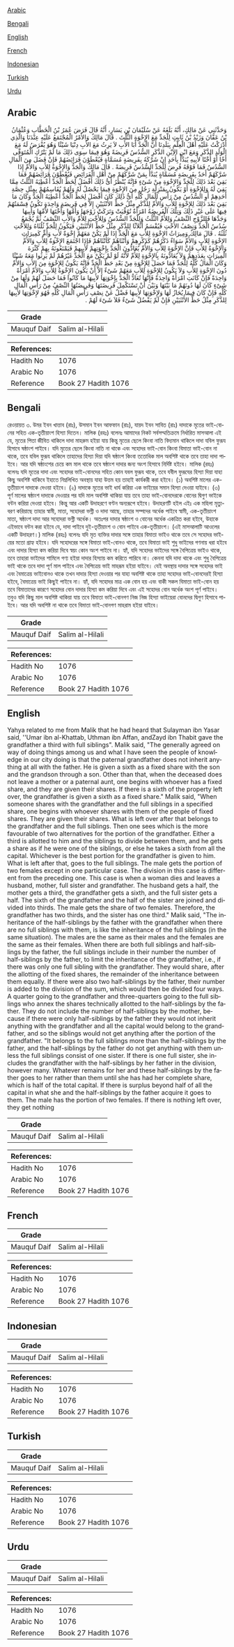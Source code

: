 [Arabic](#arabic)

[Bengali](#bengali)

[English](#english)

[French](#french)

[Indonesian](#indonesian)

[Turkish](#turkish)

[Urdu](#urdu)

## Arabic


<div dir="rtl" lang="ar" style={{fontSize:'larger',backgroundColor:'#f8f9fa',padding:20}}>
وَحَدَّثَنِي عَنْ مَالِكٍ، أَنَّهُ بَلَغَهُ عَنْ سُلَيْمَانَ بْنِ يَسَارٍ، أَنَّهُ قَالَ فَرَضَ عُمَرُ بْنُ الْخَطَّابِ وَعُثْمَانُ بْنُ عَفَّانَ وَزَيْدُ بْنُ ثَابِتٍ لِلْجَدِّ مَعَ الإِخْوَةِ الثُّلُثَ ‏.‏ قَالَ مَالِكٌ وَالأَمْرُ الْمُجْتَمَعُ عَلَيْهِ عِنْدَنَا وَالَّذِي أَدْرَكْتُ عَلَيْهِ أَهْلَ الْعِلْمِ بِبَلَدِنَا أَنَّ الْجَدَّ أَبَا الأَبِ لاَ يَرِثُ مَعَ الأَبِ دِنْيَا شَيْئًا وَهُوَ يُفْرَضُ لَهُ مَعَ الْوَلَدِ الذَّكَرِ وَمَعَ ابْنِ الاِبْنِ الذَّكَرِ السُّدُسُ فَرِيضَةً وَهُوَ فِيمَا سِوَى ذَلِكَ مَا لَمْ يَتْرُكِ الْمُتَوَفَّى أَخًا أَوْ أُخْتًا لأَبِيهِ يُبَدَّأُ بِأَحَدٍ إِنْ شَرَّكَهُ بِفَرِيضَةٍ مُسَمَّاةٍ فَيُعْطَوْنَ فَرَائِضَهُمْ فَإِنْ فَضَلَ مِنَ الْمَالِ السُّدُسُ فَمَا فَوْقَهُ فُرِضَ لِلْجَدِّ السُّدُسُ فَرِيضَةً ‏.‏ قَالَ مَالِكٌ وَالْجَدُّ وَالإِخْوَةُ لِلأَبِ وَالأُمِّ إِذَا شَرَّكَهُمْ أَحَدٌ بِفَرِيضَةٍ مُسَمَّاةٍ يُبَدَّأُ بِمَنْ شَرَّكَهُمْ مِنْ أَهْلِ الْفَرَائِضِ فَيُعْطَوْنَ فَرَائِضَهُمْ فَمَا بَقِيَ بَعْدَ ذَلِكَ لِلْجَدِّ وَالإِخْوَةِ مِنْ شَىْءٍ فَإِنَّهُ يُنْظَرُ أَىُّ ذَلِكَ أَفْضَلُ لِحَظِّ الْجَدِّ أُعْطِيَهُ الثُّلُثُ مِمَّا بَقِيَ لَهُ وَلِلإِخْوَةِ أَوْ يَكُونُ بِمَنْزِلَةِ رَجُلٍ مِنَ الإِخْوَةِ فِيمَا يَحْصُلُ لَهُ وَلَهُمْ يُقَاسِمُهُمْ بِمِثْلِ حِصَّةِ أَحَدِهِمْ أَوِ السُّدُسُ مِنْ رَأْسِ الْمَالِ كُلِّهِ أَىُّ ذَلِكَ كَانَ أَفْضَلَ لِحَظِّ الْجَدِّ أُعْطِيَهُ الْجَدُّ وَكَانَ مَا بَقِيَ بَعْدَ ذَلِكَ لِلإِخْوَةِ لِلأَبِ وَالأُمِّ لِلذَّكَرِ مِثْلُ حَظِّ الأُنْثَيَيْنِ إِلاَّ فِي فَرِيضَةٍ وَاحِدَةٍ تَكُونُ قِسْمَتُهُمْ فِيهَا عَلَى غَيْرِ ذَلِكَ وَتِلْكَ الْفَرِيضَةُ امْرَأَةٌ تُوُفِّيَتْ وَتَرَكَتْ زَوْجَهَا وَأُمَّهَا وَأُخْتَهَا لأُمِّهَا وَأَبِيهَا وَجَدَّهَا فَلِلزَّوْجِ النِّصْفُ وَلِلأُمِّ الثُّلُثُ وَلِلْجَدِّ السُّدُسُ وَلِلأُخْتِ لِلأُمِّ وَالأَبِ النِّصْفُ ثُمَّ يُجْمَعُ سُدُسُ الْجَدِّ وَنِصْفُ الأُخْتِ فَيُقْسَمُ أَثْلاَثًا لِلذَّكَرِ مِثْلُ حَظِّ الأُنْثَيَيْنِ فَيَكُونُ لِلْجَدِّ ثُلُثَاهُ وَلِلأُخْتِ ثُلُثُهُ ‏.‏ قَالَ مَالِكٌ وَمِيرَاثُ الإِخْوَةِ لِلأَبِ مَعَ الْجَدِّ إِذَا لَمْ يَكُنْ مَعَهُمْ إِخْوَةٌ لأَبٍ وَأُمٍّ كَمِيرَاثِ الإِخْوَةِ لِلأَبِ وَالأُمِّ سَوَاءٌ ذَكَرُهُمْ كَذَكَرِهِمْ وَأُنْثَاهُمْ كَأُنْثَاهُمْ فَإِذَا اجْتَمَعَ الإِخْوَةُ لِلأَبِ وَالأُمِّ وَالإِخْوَةُ لِلأَبِ فَإِنَّ الإِخْوَةَ لِلأَبِ وَالأُمِّ يُعَادُّونَ الْجَدَّ بِإِخْوَتِهِمْ لأَبِيهِمْ فَيَمْنَعُونَهُ بِهِمْ كَثْرَةَ الْمِيرَاثِ بِعَدَدِهِمْ وَلاَ يُعَادُّونَهُ بِالإِخْوَةِ لِلأُمِّ لأَنَّهُ لَوْ لَمْ يَكُنْ مَعَ الْجَدِّ غَيْرُهُمْ لَمْ يَرِثُوا مَعَهُ شَيْئًا وَكَانَ الْمَالُ كُلُّهُ لِلْجَدِّ فَمَا حَصَلَ لِلإِخْوَةِ مِنْ بَعْدِ حَظِّ الْجَدِّ فَإِنَّهُ يَكُونُ لِلإِخْوَةِ مِنَ الأَبِ وَالأُمِّ دُونَ الإِخْوَةِ لِلأَبِ وَلاَ يَكُونُ لِلإِخْوَةِ لِلأَبِ مَعَهُمْ شَىْءٌ إِلاَّ أَنْ يَكُونَ الإِخْوَةُ لِلأَبِ وَالأُمِّ امْرَأَةً وَاحِدَةً فَإِنْ كَانَتِ امْرَأَةً وَاحِدَةً فَإِنَّهَا تُعَادُّ الْجَدَّ بِإِخْوَتِهَا لأَبِيهَا مَا كَانُوا فَمَا حَصَلَ لَهُمْ وَلَهَا مِنْ شَىْءٍ كَانَ لَهَا دُونَهُمْ مَا بَيْنَهَا وَبَيْنَ أَنْ تَسْتَكْمِلَ فَرِيضَتَهَا وَفَرِيضَتُهَا النِّصْفُ مِنْ رَأْسِ الْمَالِ كُلِّهِ فَإِنْ كَانَ فِيمَا يُحَازُ لَهَا وَلإِخْوَتِهَا لأَبِيهَا فَضْلٌ عَنْ نِصْفِ رَأْسِ الْمَالِ كُلِّهِ فَهُوَ لإِخْوَتِهَا لأَبِيهَا لِلذَّكَرِ مِثْلُ حَظِّ الأُنْثَيَيْنِ فَإِنْ لَمْ يَفْضُلْ شَىْءٌ فَلاَ شَىْءَ لَهُمْ ‏.‏
</div>
<div style={{backgroundColor:'#f8f9fa',padding:20, marginBottom: 10}}><table> <thead> <tr> <th>Grade</th> <th></th> </tr> </thead> <tbody> <tr><td>Mauquf Daif</td><td>Salim al-Hilali</td></tr></tbody></table><table> <thead> <tr> <th>References:</th> <th></th> </tr> </thead> <tbody><tr><td>Hadith No</td><td>1076</td></tr><tr><td>Arabic No</td><td>1076</td></tr><tr><td>Reference</td><td>Book 27 Hadith 1076</td></tr></tbody></table></div>

## Bengali


<div dir="ltr" lang="bn" style={{fontSize:'larger',backgroundColor:'#f8f9fa',padding:20}}>
রেওয়ায়ত ৩. উমর ইবন খাত্তাব (রাঃ), উসমান ইবন আফফান (রাঃ), যায়দ ইবন সাবিত (রাঃ) দাদাকে মৃতের ভাই-বোনের সহিত এক-তৃতীয়াংশ হিস্যা দিতেন। মালিক (রহঃ) বলেনঃ আমাদের নিকট সর্বসম্মতিক্রমে নির্ধারিত মাসআলা এই যে, মৃতের পিতা জীবিত থাকিলে দাদা মাহরুম হইয়া যায় কিন্তু মৃতের ছেলে কিংবা নাতি বিদ্যমান থাকিলে দাদা যবিল ফুরূয হিসাবে ষষ্ঠাংশ পাইবে। যদি মৃতের ছেলে কিংবা নাতি না থাকে এবং সহোদর ভাই-বোন কিংবা বিমাতা ভাই-বোন না থাকে, তবে যবিল ফুরূয থাকিলে তাহাদের হিস্যা দিয়া যদি ষষ্ঠাংশ কিংবা ততোধিক মাল অবশিষ্ট থাকে তবে তাহা দাদা পাইবে। আর যদি ষষ্ঠাংশের চেয়ে কম মাল থাকে তবে ষষ্ঠাংশ দাদার জন্য অংশ হিসাবে নির্দিষ্ট হইবে। মালিক (রহঃ) বলেনঃ যদি মৃতের দাদা এবং সহোদর ভাই-বোনদের সহিত কোন যবল ফুরূয থাকে, তবে যবীল ফুরূযের হিস্যা দিয়া যাহা কিছু অবশিষ্ট থাকিবে ইহাতে নিম্নলিখিত অবস্থায় যাহা উত্তম হয় তাহাই কার্যকরী করা হইবে। (১) অবশিষ্ট মালের এক-তৃতীয়াংশ দাদাকে দেওয়া হইবে। (২) দাদাকে মৃতের ভাই ধার্য করিয়া এক ভাইয়ের সমান হিস্যা দেওয়া যাইবে। (৩) পূর্ণ মালের ষষ্ঠাংশ দাদাকে দেওয়ার পর যদি মাল অবশিষ্ট থাকিয়া যায় তবে তাহা ভাই-বোনদেরকে বোনের দ্বিগুণ ভাইকে বন্টন করিয়া দেওয়া হইবে। কিন্তু আর একটি উদাহরণে বণ্টন অন্যরূপে হইবে। উদাহরণটি হইল এইঃ এক মহিলা মৃত্যুবরণ করিয়াছে তাহার স্বামী, মাতা, সহোদরা ভগ্নী ও দাদা আছে, তাহার সম্পদের অর্ধেক পাইবে স্বামী, এক-তৃতীয়াংশ মাতা, ষষ্ঠাংশ দাদা আর সহোদরা ভগ্নী অর্ধেক। অতঃপর দাদার ষষ্ঠাংশ ও বোনের অর্ধেক একত্রিত করা হইবে, উহাকে এইভাবে বন্টন করা হইবে যে, দাদা পাইবে দুই-তৃতীয়াংশ ও বোন পাইবে এক-তৃতীয়াংশ। (এই মাসআলাটি আওলের একটি উদাহরণ।) মালিক (রহঃ) বলেনঃ যদি মৃত ব্যক্তির দাদার সঙ্গে তাহার বিমাতা ভাইও থাকে তবে সে সহোদর ভাইয়ের মতো গ্রাহ্য হইবে। যদি সহোদরের সঙ্গে বিমাতা ভাই-বোনও থাকে, তবে বিমাতা ভাই শুধু ভাইদের গণনায় ধরা হইবে এবং দাদার হিস্যা কম করিয়া দিবে স্বয়ং কোন অংশ পাইবে না। হ্যাঁ, যদি সহোদর ভাইদের সঙ্গে বৈপিত্রেয় ভাইও থাকে, তবে তাহারা ভাইদের শামিলে গণ্য হইয়া দাদার হিস্যায় কম করিতে পারিবে না। কেননা যদি দাদা থাকে এবং শুধু বৈপিত্রেয় ভাই থাকে তবে দাদা পূর্ণ মাল পাইবে এবং বৈপিত্রেয় ভাই মাহরূম হইয়া যাইবে। যেই অবস্থায় দাদার সঙ্গে সহোদর ভাই এবং বৈমাত্রেয় ভাইবোনও থাকে তখন দাদার হিস্যা দেওয়ার পর যাহা অবশিষ্ট থাকে তাহা সহোদর ভাই-বোনদেরই হিস্যা হইবে, বৈমাত্রেয় ভাই কিছুই পাইবে না। হ্যাঁ, যদি সহোদর মাত্র এক বোন হয় এবং বাকী সকল বিমাতা ভাই-বোন হয় তবে বিমাতাদের কারণে সহোদর বোন দাদার হিস্যা কম করিয়া দিবে এবং এই সহোদর বোন অর্ধেক অংশ পূর্ণ পাইবে। তবুও যদি কিছু মাল অবশিষ্ট থাকিয়া যায় তবে বিমাতা ভাই-বোনগণ নিজ নিজ হিস্যা ভাইয়েরা বোনদের দ্বিগুণ হিসাবে পাইবে। আর যদি অবশিষ্ট না থাকে তবে বিমাতা ভাই-বোনগণ মাহরাম হইয়া যাইবে।
</div>
<div style={{backgroundColor:'#f8f9fa',padding:20, marginBottom: 10}}><table> <thead> <tr> <th>Grade</th> <th></th> </tr> </thead> <tbody> <tr><td>Mauquf Daif</td><td>Salim al-Hilali</td></tr></tbody></table><table> <thead> <tr> <th>References:</th> <th></th> </tr> </thead> <tbody><tr><td>Hadith No</td><td>1076</td></tr><tr><td>Arabic No</td><td>1076</td></tr><tr><td>Reference</td><td>Book 27 Hadith 1076</td></tr></tbody></table></div>

## English


<div dir="ltr" lang="en" style={{fontSize:'larger',backgroundColor:'#f8f9fa',padding:20}}>
Yahya related to me from Malik that he had heard that Sulayman ibn Yasar said, ''Umar ibn al-Khattab, Uthman ibn Affan, andZayd ibn Thabit gave the grandfather a third with full siblings". Malik said, "The generally agreed on way of doing things among us and what I have seen the people of knowledge in our city doing is that the paternal grandfather does not inherit anything at all with the father. He is given a sixth as a fixed share with the son and the grandson through a son. Other than that, when the deceased does not leave a mother or a paternal aunt, one begins with whoever has a fixed share, and they are given their shares. If there is a sixth of the property left over, the grandfather is given a sixth as a fixed share." Malik said, "When someone shares with the grandfather and the full siblings in a specified share, one begins with whoever shares with them of the people of fixed shares. They are given their shares. What is left over after that belongs to the grandfather and the full siblings. Then one sees which is the more favourable of two alternatives for the portion of the grandfather. Either a third is allotted to him and the siblings to divide between them, and he gets a share as if he were one of the siblings, or else he takes a sixth from all the capital. Whichever is the best portion for the grandfather is given to him. What is left after that, goes to the full siblings. The male gets the portion of two females except in one particular case. The division in this case is different from the preceding one. This case is when a woman dies and leaves a husband, mother, full sister and grandfather. The husband gets a half, the mother gets a third, the grandfather gets a sixth, and the full sister gets a half. The sixth of the grandfather and the half of the sister are joined and divided into thirds. The male gets the share of two females. Therefore, the grandfather has two thirds, and the sister has one third." Malik said, "The inheritance of the half-siblings by the father with the grandfather when there are no full siblings with them, is like the inheritance of the full siblings (in the same situation). The males are the same as their males and the females are the same as their females. When there are both full siblings and half-siblings by the father, the full siblings include in their number the number of half-siblings by the father, to limit the inheritance of the grandfather, i.e., if there was only one full sibling with the grandfather. They would share, after the allotting of the fixed shares, the remainder of the inheritance between them equally. If there were also two half-siblings by the father, their number is added to the division of the sum, which would then be divided four ways. A quarter going to the grandfather and three-quarters going to the full siblings who annex the shares technically allotted to the half-siblings by the father. They do not include the number of half-siblings by the mother, because if there were only half-siblings by the father they would not inherit anything with the grandfather and all the capital would belong to the grandfather, and so the siblings would not get anything after the portion of the grandfather. "It belongs to the full siblings more than the half-siblings by the father, and the half-siblings by the father do not get anything with them unless the full siblings consist of one sister. If there is one full sister, she includes the grandfather with the half-siblings by her father in the division, however many. Whatever remains for her and these half-siblings by the father goes to her rather than them until she has had her complete share, which is half of the total capital. If there is surplus beyond half of all the capital in what she and the half-siblings by the father acquire it goes to them. The male has the portion of two females. If there is nothing left over, they get nothing
</div>
<div style={{backgroundColor:'#f8f9fa',padding:20, marginBottom: 10}}><table> <thead> <tr> <th>Grade</th> <th></th> </tr> </thead> <tbody> <tr><td>Mauquf Daif</td><td>Salim al-Hilali</td></tr></tbody></table><table> <thead> <tr> <th>References:</th> <th></th> </tr> </thead> <tbody><tr><td>Hadith No</td><td>1076</td></tr><tr><td>Arabic No</td><td>1076</td></tr><tr><td>Reference</td><td>Book 27 Hadith 1076</td></tr></tbody></table></div>

## French


<div dir="ltr" lang="fr" style={{fontSize:'larger',backgroundColor:'#f8f9fa',padding:20}}>

</div>
<div style={{backgroundColor:'#f8f9fa',padding:20, marginBottom: 10}}><table> <thead> <tr> <th>Grade</th> <th></th> </tr> </thead> <tbody> <tr><td>Mauquf Daif</td><td>Salim al-Hilali</td></tr></tbody></table><table> <thead> <tr> <th>References:</th> <th></th> </tr> </thead> <tbody><tr><td>Hadith No</td><td>1076</td></tr><tr><td>Arabic No</td><td>1076</td></tr><tr><td>Reference</td><td>Book 27 Hadith 1076</td></tr></tbody></table></div>

## Indonesian


<div dir="ltr" lang="id" style={{fontSize:'larger',backgroundColor:'#f8f9fa',padding:20}}>

</div>
<div style={{backgroundColor:'#f8f9fa',padding:20, marginBottom: 10}}><table> <thead> <tr> <th>Grade</th> <th></th> </tr> </thead> <tbody> <tr><td>Mauquf Daif</td><td>Salim al-Hilali</td></tr></tbody></table><table> <thead> <tr> <th>References:</th> <th></th> </tr> </thead> <tbody><tr><td>Hadith No</td><td>1076</td></tr><tr><td>Arabic No</td><td>1076</td></tr><tr><td>Reference</td><td>Book 27 Hadith 1076</td></tr></tbody></table></div>

## Turkish


<div dir="ltr" lang="tr" style={{fontSize:'larger',backgroundColor:'#f8f9fa',padding:20}}>

</div>
<div style={{backgroundColor:'#f8f9fa',padding:20, marginBottom: 10}}><table> <thead> <tr> <th>Grade</th> <th></th> </tr> </thead> <tbody> <tr><td>Mauquf Daif</td><td>Salim al-Hilali</td></tr></tbody></table><table> <thead> <tr> <th>References:</th> <th></th> </tr> </thead> <tbody><tr><td>Hadith No</td><td>1076</td></tr><tr><td>Arabic No</td><td>1076</td></tr><tr><td>Reference</td><td>Book 27 Hadith 1076</td></tr></tbody></table></div>

## Urdu


<div dir="rtl" lang="ur" style={{fontSize:'larger',backgroundColor:'#f8f9fa',padding:20}}>

</div>
<div style={{backgroundColor:'#f8f9fa',padding:20, marginBottom: 10}}><table> <thead> <tr> <th>Grade</th> <th></th> </tr> </thead> <tbody> <tr><td>Mauquf Daif</td><td>Salim al-Hilali</td></tr></tbody></table><table> <thead> <tr> <th>References:</th> <th></th> </tr> </thead> <tbody><tr><td>Hadith No</td><td>1076</td></tr><tr><td>Arabic No</td><td>1076</td></tr><tr><td>Reference</td><td>Book 27 Hadith 1076</td></tr></tbody></table></div>